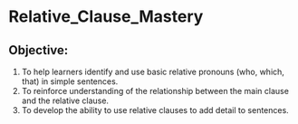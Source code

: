 # Relative_Clause_Mastery

## Objective:
1. To help learners identify and use basic relative pronouns (who, which, that) in simple sentences.
2. To reinforce understanding of the relationship between the main clause and the relative clause.
3. To develop the ability to use relative clauses to add detail to sentences.
